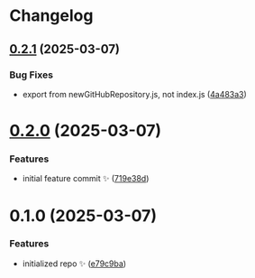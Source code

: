 # Changelog

## [0.2.1](https://github.com/JoshuaKGoldberg/new-github-repository/compare/0.2.0...0.2.1) (2025-03-07)

### Bug Fixes

- export from newGitHubRepository.js, not index.js ([4a483a3](https://github.com/JoshuaKGoldberg/new-github-repository/commit/4a483a3d26287706344c6f9cb306a319c4303641))

# [0.2.0](https://github.com/JoshuaKGoldberg/new-github-repository/compare/0.1.0...0.2.0) (2025-03-07)

### Features

- initial feature commit ✨ ([719e38d](https://github.com/JoshuaKGoldberg/new-github-repository/commit/719e38d7fd42d3e0c1d2994286720f318b9f80cb))

# 0.1.0 (2025-03-07)

### Features

- initialized repo ✨ ([e79c9ba](https://github.com/JoshuaKGoldberg/new-github-repository/commit/e79c9bab703a6fa647d6f17648e44f9117212294))
